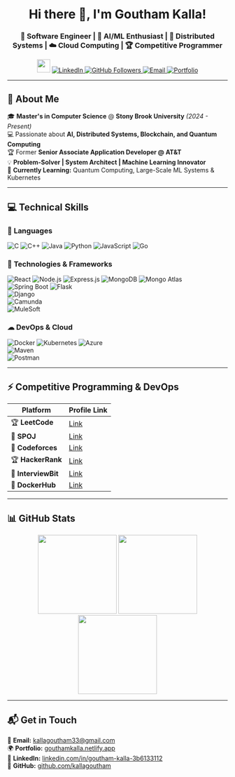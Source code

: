 <h1 align="center">Hi there 👋, I'm Goutham Kalla!</h1>
<h3 align="center">🚀 Software Engineer | 🤖 AI/ML Enthusiast | 🔗 Distributed Systems | ☁️ Cloud Computing | 🏆 Competitive Programmer</h3>

<p align="center">
  <img src="https://media.giphy.com/media/hvRJCLFzcasrR4ia7z/giphy.gif" width="30">
  <a href="https://www.linkedin.com/in/goutham-kalla-3b6133112/">
    <img src="https://img.shields.io/badge/LinkedIn-blue?style=for-the-badge&logo=linkedin" alt="LinkedIn">
  </a>
  <a href="https://github.com/kallagoutham">
    <img src="https://img.shields.io/github/followers/kallagoutham?style=social" alt="GitHub Followers">
  </a>
  <a href="mailto:goutham.kalla@stonybrook.edu">
    <img src="https://img.shields.io/badge/Email-red?style=for-the-badge&logo=gmail" alt="Email">
  </a>
  <a href="https://gouthamkalla.netlify.app/">
    <img src="https://img.shields.io/badge/Portfolio-000000?style=for-the-badge&logo=vercel" alt="Portfolio">
  </a>
</p>

---

## 🚀 About Me  
🎓 **Master's in Computer Science** @ **Stony Brook University** *(2024 - Present)*  
💻 Passionate about **AI, Distributed Systems, Blockchain, and Quantum Computing**  
🏆 Former **Senior Associate Application Developer @ AT&T**  
💡 **Problem-Solver | System Architect | Machine Learning Innovator**    
🌱 **Currently Learning:** Quantum Computing, Large-Scale ML Systems & Kubernetes  

---

## 💻 Technical Skills

### 🚀 **Languages**  
![C](https://img.shields.io/badge/C-00599C?style=flat&logo=c&logoColor=white) 
![C++](https://img.shields.io/badge/C++-00599C?style=flat&logo=c%2B%2B&logoColor=white) 
![Java](https://img.shields.io/badge/Java-ED8B00?style=flat&logo=openjdk&logoColor=white) 
![Python](https://img.shields.io/badge/Python-3776AB?style=flat&logo=python&logoColor=white) 
![JavaScript](https://img.shields.io/badge/JavaScript-F7DF1E?style=flat&logo=javascript&logoColor=black) 
![Go](https://img.shields.io/badge/Go-00ADD8?style=flat&logo=go&logoColor=white) 

### 🔧 **Technologies & Frameworks**  
![React](https://img.shields.io/badge/React-20232A?style=flat&logo=react&logoColor=61DAFB) 
![Node.js](https://img.shields.io/badge/Node.js-43853D?style=flat&logo=node.js&logoColor=white) 
![Express.js](https://img.shields.io/badge/Express.js-000000?style=flat&logo=express&logoColor=white) 
![MongoDB](https://img.shields.io/badge/MongoDB-4EA94B?style=flat&logo=mongodb&logoColor=white) 
![Mongo Atlas](https://img.shields.io/badge/Mongo_Atlas-47A248?style=flat&logo=mongodb&logoColor=white)  
![Spring Boot](https://img.shields.io/badge/Spring_Boot-6DB33F?style=flat&logo=spring-boot&logoColor=white) 
![Flask](https://img.shields.io/badge/Flask-000000?style=flat&logo=flask&logoColor=white)  
![Django](https://img.shields.io/badge/Django-092E20?style=flat&logo=django&logoColor=white)  
![Camunda](https://img.shields.io/badge/Camunda-FF0000?style=flat&logo=camunda&logoColor=white)  
![MuleSoft](https://img.shields.io/badge/MuleSoft-0076D6?style=flat&logo=mulesoft&logoColor=white)  

### ☁ **DevOps & Cloud**  
![Docker](https://img.shields.io/badge/Docker-2496ED?style=flat&logo=docker&logoColor=white) 
![Kubernetes](https://img.shields.io/badge/Kubernetes-326CE5?style=flat&logo=kubernetes&logoColor=white) 
![Azure](https://img.shields.io/badge/Azure-0078D4?style=flat&logo=microsoft-azure&logoColor=white)  
![Maven](https://img.shields.io/badge/Maven-C71A36?style=flat&logo=apache-maven&logoColor=white)  
![Postman](https://img.shields.io/badge/Postman-FF6C37?style=flat&logo=postman&logoColor=white)  

---

## ⚡ Competitive Programming & DevOps  

| Platform       | Profile Link |
|---------------|-------------|
| 🏆 **LeetCode** | [Link](https://leetcode.com/u/goutham_kalla/) |
| 🏅 **SPOJ** | [Link](https://www.spoj.com/users/goutham_kalla/) |
| 🚀 **Codeforces** | [Link](https://codeforces.com/profile/goutham_kalla) |
| 🏆 **HackerRank** | [Link](https://www.hackerrank.com/profile/kallagoutham33) |
| 🎯 **InterviewBit** | [Link](https://www.interviewbit.com/profile/kallagoutham33/) |
| 🐳 **DockerHub** | [Link](https://hub.docker.com/u/kallagoutham) |

---

## 📊 GitHub Stats
<p align="center">
  <img src="https://github-readme-stats.vercel.app/api?username=kallagoutham&show_icons=true&theme=dark" height="180"/>
  <img src="https://github-readme-streak-stats.herokuapp.com/?user=kallagoutham&theme=dark" height="180"/>
  <img src="https://github-readme-stats.vercel.app/api/top-langs/?username=kallagoutham&layout=compact&theme=dark" height="180"/>
</p>

---

## 📬 Get in Touch
📧 **Email:** kallagoutham33@gmail.com        
🌍 **Portfolio:** [gouthamkalla.netlify.app](https://gouthamkalla.netlify.app/)  
💼 **LinkedIn:** [linkedin.com/in/goutham-kalla-3b6133112](https://www.linkedin.com/in/goutham-kalla-3b6133112/)  
🚀 **GitHub:** [github.com/kallagoutham](https://github.com/kallagoutham/)  
